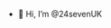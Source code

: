 - 👋 Hi, I’m @24sevenUK
<!---
- 👀 I’m interested in ...
- 🌱 I’m currently learning ...
- 💞️ I’m looking to collaborate on ...
- 📫 How to reach me ...
--->
<!---
24sevenUK/24sevenUK is a ✨ special ✨ repository because its `README.md` (this file) appears on your GitHub profile.
You can click the Preview link to take a look at your changes.
--->
